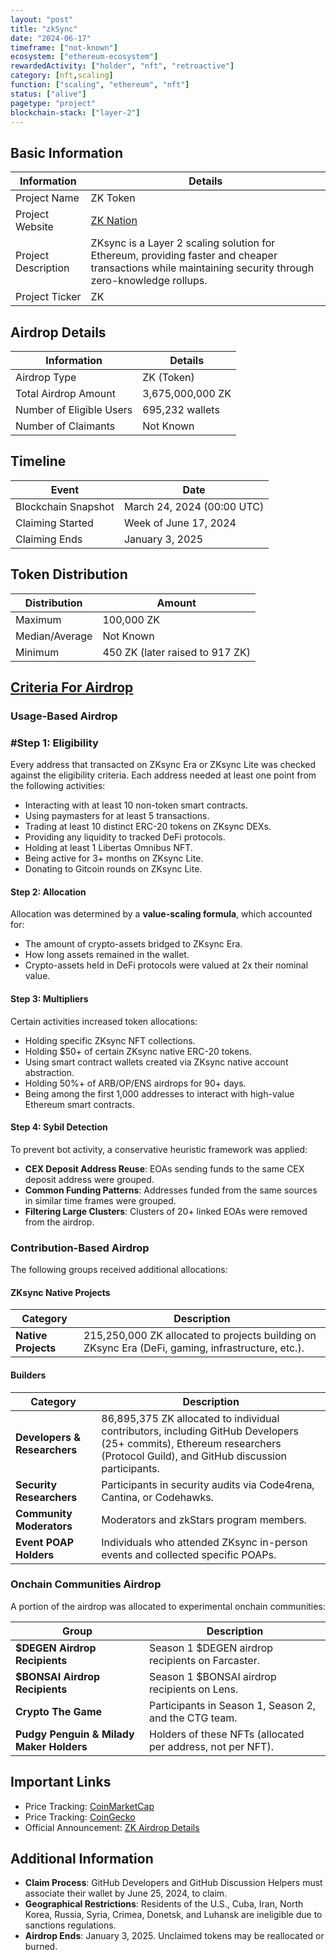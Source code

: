 ```yaml
---
layout: "post"
title: "zkSync"
date: "2024-06-17"
timeframe: ["not-known"]
ecosystem: ["ethereum-ecosystem"]
rewardedActivity: ["holder", "nft", "retroactive"]
category: [nft,scaling]
function: ["scaling", "ethereum", "nft"]
status: ["alive"]
pagetype: "project"
blockchain-stack: ["layer-2"]
---
```


## Basic Information

| Information         | Details                                                                                                                                                 |
| ------------------- | ------------------------------------------------------------------------------------------------------------------------------------------------------- |
| Project Name        | ZK Token                                                                                                                                                |
| Project Website     | [ZK Nation](https://docs.zknation.io/zk-token/zk-airdrop)                                                                                               |
| Project Description | ZKsync is a Layer 2 scaling solution for Ethereum, providing faster and cheaper transactions while maintaining security through zero-knowledge rollups. |
| Project Ticker      | ZK                                                                                                                                                      |

## Airdrop Details

| Information              | Details          |
| ------------------------ | ---------------- |
| Airdrop Type             | ZK (Token)       |
| Total Airdrop Amount     | 3,675,000,000 ZK |
| Number of Eligible Users | 695,232 wallets  |
| Number of Claimants      | Not Known        |

## Timeline

| Event               | Date                       |
| ------------------- | -------------------------- |
| Blockchain Snapshot | March 24, 2024 (00:00 UTC) |
| Claiming Started    | Week of June 17, 2024      |
| Claiming Ends       | January 3, 2025            |

## Token Distribution

| Distribution   | Amount                          |
| -------------- | ------------------------------- |
| Maximum        | 100,000 ZK                      |
| Median/Average | Not Known                       |
| Minimum        | 450 ZK (later raised to 917 ZK) |

## [Criteria For Airdrop](https://docs.zknation.io/zk-token/zk-airdrop)

### Usage-Based Airdrop

### #Step 1: Eligibility

Every address that transacted on ZKsync Era or ZKsync Lite was checked against the eligibility criteria. Each address needed at least one point from the following activities:

- Interacting with at least 10 non-token smart contracts.
- Using paymasters for at least 5 transactions.
- Trading at least 10 distinct ERC-20 tokens on ZKsync DEXs.
- Providing any liquidity to tracked DeFi protocols.
- Holding at least 1 Libertas Omnibus NFT.
- Being active for 3+ months on ZKsync Lite.
- Donating to Gitcoin rounds on ZKsync Lite.

#### Step 2: Allocation

Allocation was determined by a **value-scaling formula**, which accounted for:

- The amount of crypto-assets bridged to ZKsync Era.
- How long assets remained in the wallet.
- Crypto-assets held in DeFi protocols were valued at 2x their nominal value.

#### Step 3: Multipliers

Certain activities increased token allocations:

- Holding specific ZKsync NFT collections.
- Holding $50+ of certain ZKsync native ERC-20 tokens.
- Using smart contract wallets created via ZKsync native account abstraction.
- Holding 50%+ of ARB/OP/ENS airdrops for 90+ days.
- Being among the first 1,000 addresses to interact with high-value Ethereum smart contracts.

#### Step 4: Sybil Detection

To prevent bot activity, a conservative heuristic framework was applied:

- **CEX Deposit Address Reuse**: EOAs sending funds to the same CEX deposit address were grouped.
- **Common Funding Patterns**: Addresses funded from the same sources in similar time frames were grouped.
- **Filtering Large Clusters**: Clusters of 20+ linked EOAs were removed from the airdrop.

### Contribution-Based Airdrop

The following groups received additional allocations:

#### ZKsync Native Projects

| Category            | Description                                                                                       |
| ------------------- | ------------------------------------------------------------------------------------------------- |
| **Native Projects** | 215,250,000 ZK allocated to projects building on ZKsync Era (DeFi, gaming, infrastructure, etc.). |

#### Builders

| Category                     | Description                                                                                                                                                               |
| ---------------------------- | ------------------------------------------------------------------------------------------------------------------------------------------------------------------------- |
| **Developers & Researchers** | 86,895,375 ZK allocated to individual contributors, including GitHub Developers (25+ commits), Ethereum researchers (Protocol Guild), and GitHub discussion participants. |
| **Security Researchers**     | Participants in security audits via Code4rena, Cantina, or Codehawks.                                                                                                     |
| **Community Moderators**     | Moderators and zkStars program members.                                                                                                                                   |
| **Event POAP Holders**       | Individuals who attended ZKsync in-person events and collected specific POAPs.                                                                                            |

### Onchain Communities Airdrop

A portion of the airdrop was allocated to experimental onchain communities:

| Group                                    | Description                                                 |
| ---------------------------------------- | ----------------------------------------------------------- |
| **$DEGEN Airdrop Recipients**            | Season 1 $DEGEN airdrop recipients on Farcaster.            |
| **$BONSAI Airdrop Recipients**           | Season 1 $BONSAI airdrop recipients on Lens.                |
| **Crypto The Game**                      | Participants in Season 1, Season 2, and the CTG team.       |
| **Pudgy Penguin & Milady Maker Holders** | Holders of these NFTs (allocated per address, not per NFT). |

## Important Links

- Price Tracking: [CoinMarketCap](https://coinmarketcap.com/currencies/zk-token)
- Price Tracking: [CoinGecko](https://www.coingecko.com/en/coins/zk-token)
- Official Announcement: [ZK Airdrop Details](https://docs.zknation.io/zk-token/zk-airdrop)

## Additional Information

- **Claim Process**: GitHub Developers and GitHub Discussion Helpers must associate their wallet by June 25, 2024, to claim.
- **Geographical Restrictions**: Residents of the U.S., Cuba, Iran, North Korea, Russia, Syria, Crimea, Donetsk, and Luhansk are ineligible due to sanctions regulations.
- **Airdrop Ends**: January 3, 2025. Unclaimed tokens may be reallocated or burned.